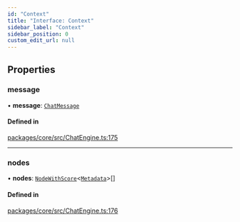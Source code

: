 ```yaml
---
id: "Context"
title: "Interface: Context"
sidebar_label: "Context"
sidebar_position: 0
custom_edit_url: null
---
```


## Properties

### message

• **message**: [`ChatMessage`](ChatMessage.md)

#### Defined in

[packages/core/src/ChatEngine.ts:175](https://github.com/run-llama/LlamaIndexTS/blob/f0be933/packages/core/src/ChatEngine.ts#L175)

---

### nodes

• **nodes**: [`NodeWithScore`](NodeWithScore.md)<[`Metadata`](../#metadata)\>[]

#### Defined in

[packages/core/src/ChatEngine.ts:176](https://github.com/run-llama/LlamaIndexTS/blob/f0be933/packages/core/src/ChatEngine.ts#L176)
